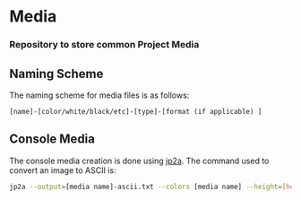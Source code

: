 # Media
### Repository to store common Project Media

## Naming Scheme
The naming scheme for media files is as follows:
```
[name]-[color/white/black/etc]-[type]-[format (if applicable) ]
```

## Console Media
The console media creation is done using [jp2a](https://github.com/cslarsen/jp2a).
The command used to convert an image to ASCII is:
```bash
jp2a --output=[media name]-ascii.txt --colors [media name] --height=[height]
```